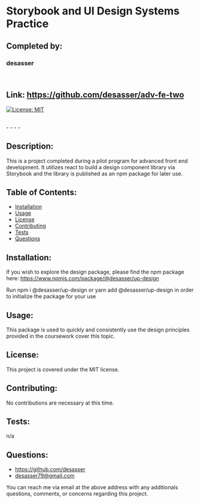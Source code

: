 # Storybook and UI Design Systems Practice
## Completed by: 
### desasser

<br />

## Link: https://github.com/desasser/adv-fe-two
[![License: MIT](https://img.shields.io/badge/License-MIT-yellow.svg)](https://opensource.org/licenses/MIT)

<br />
- - - - 

## Description: 
This is a project completed during a pilot program for advanced front end development. It utilizes react to build a design component library via Storybook and the library is published as an npm package for later use.

## Table of Contents: 
* [Installation](#installation)
* [Usage](#usage)
* [License](#license)
* [Contributing](#contributing)
* [Tests](#tests)
* [Questions](#questions)

## Installation: 
If you wish to explore the design package, please find the npm package here: 
https://www.npmjs.com/package/@desasser/up-design

Run npm i @desasser/up-design or yarn add @desasser/up-design in order to initialize the package for your use

## Usage: 
This package is used to quickly and consistently use the design principles provided in the coursework cover this topic.

## License: 
This project is covered under the MIT license.

## Contributing: 
No contributions are necessary at this time.

## Tests: 
n/a

## Questions:
* https://github.com/desasser
* desasser79@gmail.com


You can reach me via email at the above address with any additionals questions, comments, or concerns regarding this project.